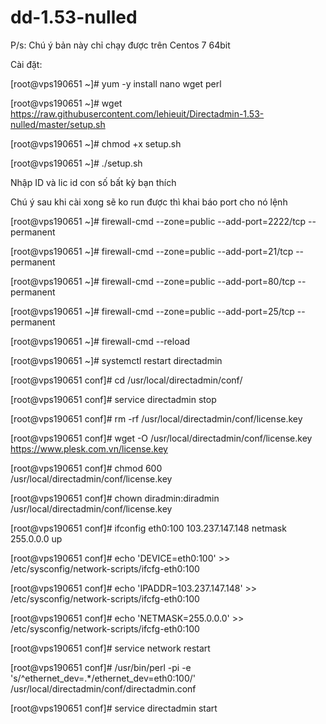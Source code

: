 # dd-1.53-nulled

P/s: Chú ý bản này chỉ chạy được trên Centos 7 64bit

Cài đặt:

[root@vps190651 ~]# yum -y install nano wget perl

[root@vps190651 ~]# wget https://raw.githubusercontent.com/lehieuit/Directadmin-1.53-nulled/master/setup.sh

[root@vps190651 ~]# chmod +x setup.sh

[root@vps190651 ~]# ./setup.sh

Nhập ID và lic id con số bất kỳ bạn thích

Chú ý sau khi cài xong sẽ ko run được thì khai báo port cho nó lệnh

[root@vps190651 ~]# firewall-cmd --zone=public --add-port=2222/tcp --permanent

[root@vps190651 ~]# firewall-cmd --zone=public --add-port=21/tcp --permanent

[root@vps190651 ~]# firewall-cmd --zone=public --add-port=80/tcp --permanent

[root@vps190651 ~]# firewall-cmd --zone=public --add-port=25/tcp --permanent

[root@vps190651 ~]# firewall-cmd --reload

[root@vps190651 ~]# systemctl restart directadmin

[root@vps190651 conf]# cd /usr/local/directadmin/conf/

[root@vps190651 conf]# service directadmin stop

[root@vps190651 conf]# rm -rf /usr/local/directadmin/conf/license.key

[root@vps190651 conf]# wget -O /usr/local/directadmin/conf/license.key https://www.plesk.com.vn/license.key

[root@vps190651 conf]# chmod 600 /usr/local/directadmin/conf/license.key

[root@vps190651 conf]# chown diradmin:diradmin /usr/local/directadmin/conf/license.key

[root@vps190651 conf]# ifconfig eth0:100 103.237.147.148 netmask 255.0.0.0 up

[root@vps190651 conf]# echo 'DEVICE=eth0:100' >> /etc/sysconfig/network-scripts/ifcfg-eth0:100

[root@vps190651 conf]# echo 'IPADDR=103.237.147.148' >> /etc/sysconfig/network-scripts/ifcfg-eth0:100

[root@vps190651 conf]# echo 'NETMASK=255.0.0.0' >> /etc/sysconfig/network-scripts/ifcfg-eth0:100

[root@vps190651 conf]# service network restart

[root@vps190651 conf]# /usr/bin/perl -pi -e 's/^ethernet_dev=.*/ethernet_dev=eth0:100/' /usr/local/directadmin/conf/directadmin.conf

[root@vps190651 conf]# service directadmin start
